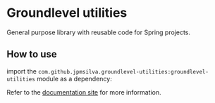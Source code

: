 # Groundlevel utilities

General purpose library with reusable code for Spring projects.

## How to use

import the `com.github.jpmsilva.groundlevel-utilities:groundlevel-utilities` module as a dependency:

Refer to the [documentation site](https://jpmsilva.github.io/groundlevel-utilities-site/)
for more information.
